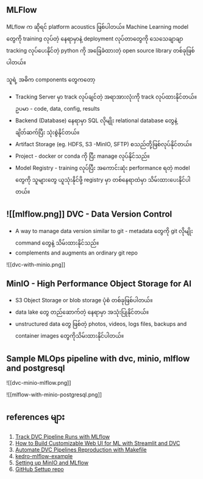 MLFlow
---------
MLflow က ဆိုရင် platform acoustics ဖြစ်ပါတယ်။ Machine Learning model တွေကို training လုပ်တဲ့ နေရာမှာနဲ့ deployment လုပ်တာတွေကို သေသေချာချာ tracking လုပ်ပေးနိုင်တဲ့ python ကို အခြေခံထားတဲ့ open source library တစ်ခုဖြစ်ပါတယ်။

သူရဲ့ အဓိက components တွေကတော့
 - Tracking Server မှာ track လုပ်ချင်တဲ့ အရာအားလုံးကို track လုပ်ထားနိုင်တယ်။ ဥပမာ - code, data, config, results
 - Backend (Database) နေရာမှာ SQL လိုမျိုး relational database တွေနဲ့ ချိတ်ဆက်ပြီး သုံးစွဲနိုင်တယ်။
 - Artifact Storage (eg. HDFS, S3 -MinIO, SFTP) စသည်တို့ဖြစ်လုပ်နိုင်တယ်။
 - Project - docker or conda ကို ပြီး manage လုပ်နိုင်သည်။
 - Model Registry - training လုပ်ပြီး အကောင်းဆုံး performance ရတဲ့ model တွေကို သူများတွေ ယူသုံးနိုင်ဖို့ registry မှာ တစ်နေရာထဲမှာ သိမ်းထားပေးနိုင်ပါတယ်။

![[mlflow.png]]
DVC - Data Version Control
--------
- A way to manage data version similar to git - metadata တွေကို git လိုမျိုး command တွေနဲ့ သိမ်းထားနိုင်သည်။
- complements and augments an ordinary git repo

![[dvc-with-minio.png]]


MinIO - High Performance Object Storage for AI
-----
- S3 Object Storage or blob storage ပုံစံ တစ်ခုဖြစ်ပါတယ်။
- data lake တွေ တည်ဆောက်တဲ့ နေရာမှာ အသုံးပြုနိုင်တယ်။
- unstructured data တွေ ဖြစ်တဲ့ photos, videos, logs files, backups and container images တွေကိုသိမ်းထားနိုင်ပါတယ်။

Sample MLOps pipeline with dvc, minio, mlflow and postgresql
----


![[dvc-minio-mlflow.png]]


![[mlflow-with-minio-postgresql.png]]


references များ 
-----

1. [Track DVC Pipeline Runs with MLflow](https://www.sicara.fr/blog-technique/dvc-pipeline-runs-mlflow)
2. [How to Build Customizable Web UI for ML with Streamlit and DVC](https://www.sicara.fr/blog-technique/dvc-streamlit-webui-ml)
3. [Automate DVC Pipelines Reproduction with Makefile](https://www.sicara.fr/blog-technique/automate-dvc-pipelines-reproduction-with-makefile)
4. [kedro-mlflow-example](https://github.com/tgoldenberg/kedro-mlflow-example)
5. [Setting up MinIO and MLflow](https://blog.min.io/setting-up-a-development-machine-with-mlflow-and-minio/)
6. [GitHub Settup repo](https://github.com/alexsnow348/mlflow-dvc-postgres-minio)

